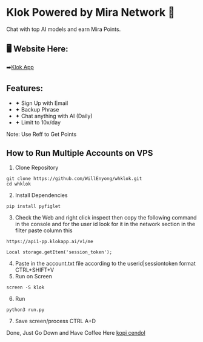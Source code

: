 # Klok Powered by Mira Network 👋

Chat with top AI models and earn Mira Points.

## 🖥 Website Here:
➡️[Klok App](https://klokapp.ai?referral_code=RTUFNMZR)

## Features:
- ✦ Sign Up with Email
- ✦ Backup Phrase
- ✦ Chat anything with AI (Daily)
- ✦ Limit to 10x/day

Note: Use Reff to Get Points

## How to Run Multiple Accounts on VPS
1. Clone Repository
```
git clone https://github.com/WillEnyong/whklok.git
cd whklok
```
2. Install Dependencies
```
pip install pyfiglet
```
3. Check the Web and right click inspect then copy the following command in the console and for the user id look for it in the network section in the filter paste column this
```
https://api1-pp.klokapp.ai/v1/me
```
```
Local storage.getItem('session_token');
```
4. Paste in the account.txt file according to the userid|sessiontoken format
CTRL+SHIFT+V
5. Run on Screen
```
screen -S klok
```
6. Run
```
python3 run.py
```
7. Save screen/process 
CTRL A+D

Done, Just Go Down and Have Coffee Here
[kopi cendol](https://trakteer.id/Winsnipsupport/tip)
